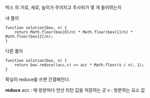 박스 의 가로, 세로, 높이가 주어지고
주사위가 몇 개 들어하는지

내 풀이
```JS
function solution(box, n) {
    return Math.floor(box[0]/n) * Math.floor(box[1]/n) * Math.floor(box[2]/n);
}
```

다른 풀이
```JS
function solution(box, n) {
    return box.reduce((acc,v) => acc * Math.floor(v / n), 1);
}
```

확실히 reduce를 쓰면 간결해진다.

**reduce**
acc : 매 방문마다 연산 리턴 값을 저장하는 곳
v : 방문하는 요소 값

